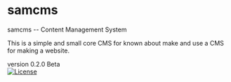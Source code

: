 # samcms
samcms -- Content Management System


This is a simple and small core CMS for known about make and use a CMS for making a website.

  version 0.2.0 Beta
</br>
[![License](https://poser.pugx.org/laravel/framework/license.svg)](https://packagist.org/packages/laravel/framework)
